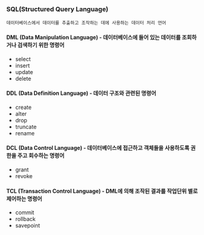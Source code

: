 ### SQL(Structured Query Language)

`데이터베이스에서 데이터를 추출하고 조작하는 데에 사용하는 데이터 처리 언어`



#### DML (Data Manipulation Language) - 데이터베이스에 들어 있는 데이터를 조회하거나 검색하기 위한 명령어

- select
- insert
- update
- delete

#### DDL (Data Definition Language) - 데이터 구조와 관련된 명령어

- create
- alter
- drop
- truncate
- rename

#### DCL (Data Control Language) - 데이터베이스에 접근하고 객체들을 사용하도록 권한을 주고 회수하는 명령어

- grant
- revoke

#### TCL (Transaction Control Language) - DML에 의해 조작된 결과를 작업단위 별로 제어하는 명령어

- commit
- rollback
- savepoint

